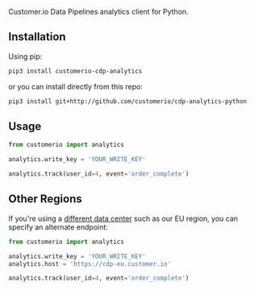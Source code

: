﻿Customer.io Data Pipelines analytics client for Python.

## Installation

Using pip:

```bash
pip3 install customerio-cdp-analytics
```

or you can install directly from this repo:
```bash
pip3 install git+http://github.com/customerio/cdp-analytics-python
```

## Usage

```python
from customerio import analytics

analytics.write_key = 'YOUR_WRITE_KEY'

analytics.track(user_id=4, event='order_complete')
```

## Other Regions

If you're using a [different data center](https://customer.io/docs/accounts-and-workspaces/data-centers/) such as our EU region, you can specify an alternate endpoint:

```python
from customerio import analytics

analytics.write_key = 'YOUR_WRITE_KEY'
analytics.host = 'https://cdp-eu.customer.io'

analytics.track(user_id=4, event='order_complete')
```
